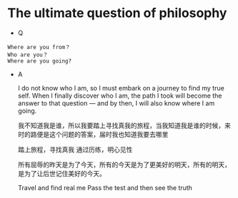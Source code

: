 # The ultimate question of philosophy

- Q

```
Where are you from？
Who are you？
Where are you going?
```

- A

    I do not know who I am, so I must embark on a journey to find my true self. 
    When I finally discover who I am, the path I took will become the answer to that question — and by then, I will also know where I am going.

    我不知道我是谁，所以我要踏上寻找真我的旅程，当我知道我是谁的时候，来时的路便是这个问题的答案，届时我也知道我要去哪里
    
    踏上旅程，寻找真我
    通过历练，明心见性

    所有屈辱的昨天是为了今天，所有的今天是为了更美好的明天，所有的明天，是为了让后世记住美好的今天。

    Travel and find real me
    Pass the test and then see the truth
